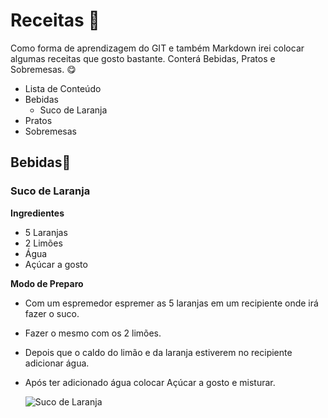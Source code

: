 # Receitas 🍲

Como forma de aprendizagem do GIT e também Markdown irei colocar algumas receitas que gosto bastante. Conterá Bebidas, Pratos e Sobremesas. 😋

* Lista de Conteúdo
* Bebidas
  * Suco de Laranja
* Pratos 
* Sobremesas

## Bebidas🍹



### Suco de Laranja

**Ingredientes**

* 5 Laranjas
* 2 Limões
* Água
* Açúcar a gosto

**Modo de Preparo**

* Com um espremedor espremer as 5 laranjas em um recipiente onde irá fazer o suco.

* Fazer o mesmo com os 2 limões.

* Depois que o caldo do limão e da laranja estiverem no recipiente adicionar água. 

* Após ter adicionado água colocar Açúcar a gosto e misturar. 

  ![Suco de Laranja ](https://lh3.googleusercontent.com/proxy/d57AIqL8W_8ZIwGanvXgrIU99PMLvRsvY0ZPmUdzSDn-sq8L0XXUASLOqcqKSL8ijPA85hA49ohgSpbLMTGHOMO5ygJUJVKlcJFXLE_Z1Scko5Xfapo1-pH4mZGnVA)



